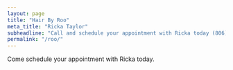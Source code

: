 ```yaml
---
layout: page
title: "Hair By Roo"
meta_title: "Ricka Taylor"
subheadline: "Call and schedule your appointment with Ricka today (806)773-1040"
permalink: "/roo/"
---
```

<p> Come schedule your appointment with Ricka today. </p>